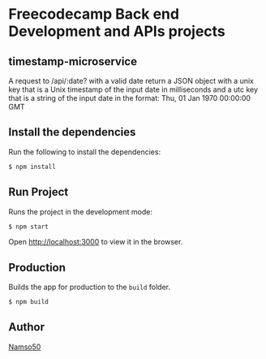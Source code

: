 # Freecodecamp Back end Development and APIs projects

## timestamp-microservice
A request to /api/:date? with a valid date return a JSON object with a unix key that is a Unix timestamp of the input date in milliseconds and a utc key that is a string of the input date in the format: Thu, 01 Jan 1970 00:00:00 GMT

## Install the dependencies

Run the following to install the dependencies:

```bash
$ npm install
```

## Run Project

Runs the project in the development mode:

```bash
$ npm start
```

Open [http://localhost:3000](http://localhost:3000) to view it in the browser.

## Production

Builds the app for production to the `build` folder.

```bash
$ npm build
```

## Author
[Namso50](https://github.com/Namso50)
